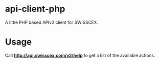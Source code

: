 # api-client-php

A little PHP based APIv2 client for SWISSCEX.

# Usage
Call **http://api.swisscex.com/v2/help** to get a list of the available actions.